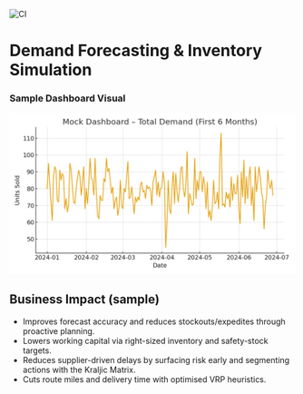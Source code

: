![CI](https://github.com/OWNER/REPO/actions/workflows/python-ci.yml/badge.svg)

# Demand Forecasting & Inventory Simulation


### Sample Dashboard Visual
![Mock Demand TS](dashboards/mock_demand_timeseries.png)


## Business Impact (sample)
- Improves forecast accuracy and reduces stockouts/expedites through proactive planning.
- Lowers working capital via right-sized inventory and safety-stock targets.
- Reduces supplier-driven delays by surfacing risk early and segmenting actions with the Kraljic Matrix.
- Cuts route miles and delivery time with optimised VRP heuristics.
